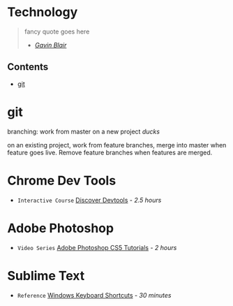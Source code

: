 Technology
==========

> fancy quote goes here
> - *[Gavin Blair](https://en.wikipedia.org/wiki/Rasmus_Lerdorf)*

Contents
--------

* [git](#git)

git
===
branching: work from master on a new project *ducks*

on an existing project, work from feature branches, merge into master when feature goes live. Remove feature branches when features are merged.

Chrome Dev Tools
================
* `Interactive Course` [Discover Devtools](http://discover-devtools.codeschool.com/) - *2.5 hours*

Adobe Photoshop
===============
* `Video Series` [Adobe Photoshop CS5 Tutorials](http://www.youtube.com/playlist?list=PL7511C3510A66EA4E) - *2 hours*

Sublime Text
===============
* `Reference` [Windows Keyboard Shortcuts](http://docs.sublimetext.info/en/latest/reference/keyboard_shortcuts_win.html) - *30 minutes*
